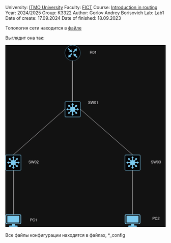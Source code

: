 University: [ITMO University](https://itmo.ru/ru/)
Faculty: [FICT](https://fict.itmo.ru)
Course: [Introduction in routing](https://github.com/itmo-ict-faculty/introduction-in-routing)
Year: 2024/2025
Group: K3322
Author: Gorlov Andrey Borisovich
Lab: Lab1
Date of create: 17.09.2024
Date of finished: 18.09.2023


Топология сети находится в [файле](lab1.clab.yml)

Выглядит она так:


![топология](Graph.drawio.png)

Все файлы конфигурации находятся в файлах, *_config


